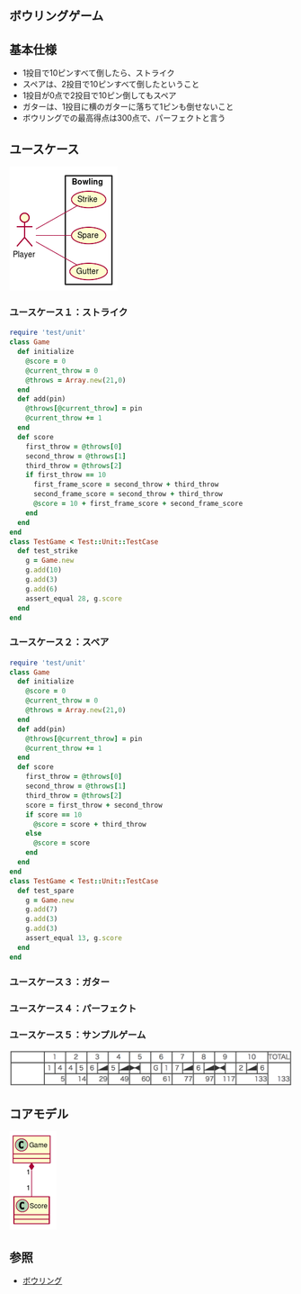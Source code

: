   
  
ボウリングゲーム
---
  
## 基本仕様
  
+ 1投目で10ピンすべて倒したら、ストライク
+ スペアは、2投目で10ピンすべて倒したということ
+ 1投目が0点で2投目で10ピン倒してもスペア
+ ガターは、1投目に横のガターに落ちて1ピンも倒せないこと
+ ボウリングでの最高得点は300点で、パーフェクトと言う
  
## ユースケース
  

![](/docs/dev/assets/37c8d83bd9cfbb9ac2fc730253ccbeaa0.png?0.22748779752530712)  
  
### ユースケース１：ストライク
  
```ruby
require 'test/unit'
class Game
  def initialize
    @score = 0
    @current_throw = 0
    @throws = Array.new(21,0)
  end
  def add(pin)
    @throws[@current_throw] = pin    
    @current_throw += 1
  end
  def score
    first_throw = @throws[0]
    second_throw = @throws[1]
    third_throw = @throws[2]
    if first_throw == 10
      first_frame_score = second_throw + third_throw      
      second_frame_score = second_throw + third_throw
      @score = 10 + first_frame_score + second_frame_score
    end
  end
end
class TestGame < Test::Unit::TestCase
  def test_strike
    g = Game.new
    g.add(10)
    g.add(3)
    g.add(6)
    assert_equal 28, g.score    
  end
end
```
  
### ユースケース２：スペア
  
```ruby
require 'test/unit'
class Game
  def initialize
    @score = 0
    @current_throw = 0
    @throws = Array.new(21,0)
  end
  def add(pin)
    @throws[@current_throw] = pin    
    @current_throw += 1
  end  
  def score        
    first_throw = @throws[0]
    second_throw = @throws[1]
    third_throw = @throws[2]
    score = first_throw + second_throw
    if score == 10
      @score = score + third_throw
    else
      @score = score
    end
  end
end
class TestGame < Test::Unit::TestCase
  def test_spare
    g = Game.new
    g.add(7)
    g.add(3)
    g.add(3)
    assert_equal 13, g.score
  end
end
```
  
### ユースケース３：ガター
  
  
### ユースケース４：パーフェクト
  
  
### ユースケース５：サンプルゲーム
  
![](/docs/src/dev/images/score.png )
  
## コアモデル
  

![](/docs/dev/assets/37c8d83bd9cfbb9ac2fc730253ccbeaa1.png?0.5699431591784545)  
  
## 参照
  
+ [ボウリング](https://ja.wikipedia.org/wiki/%E3%83%9C%E3%82%A6%E3%83%AA%E3%83%B3%E3%82%B0 )
  